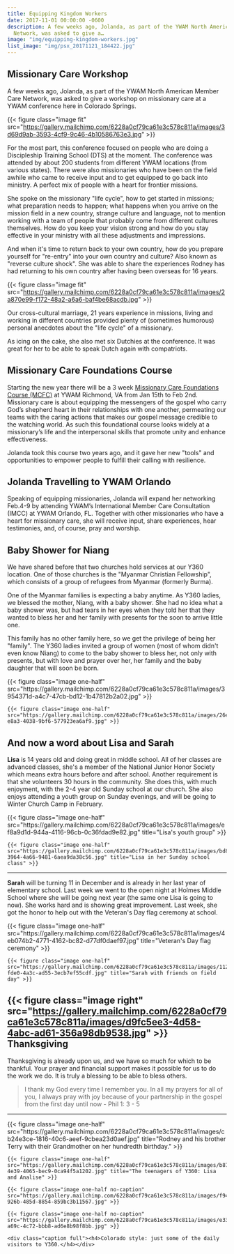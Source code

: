 ```yaml
---
title: Equipping Kingdom Workers
date: 2017-11-01 00:00:00 -0600
description: A few weeks ago, Jolanda, as part of the YWAM North American Member Care
  Network, was asked to give a…
image: "img/equipping-kingdom-workers.jpg"
list_image: "img/psx_20171121_184422.jpg"
---
```

Missionary Care Workshop
------------------------

A few weeks ago, Jolanda, as part of the YWAM North American Member Care Network, was asked to give a workshop on missionary care at a YWAM conference here in Colorado Springs.

{{< figure class="image fit" src="https://gallery.mailchimp.com/6228a0cf79ca61e3c578c811a/images/3d69d9ab-3593-4cf9-9c46-4b10586763e3.jpg" >}}

For the most part, this conference focused on people who are doing a Discipleship Training School (DTS) at the moment. The conference was attended by about 200 students from different YWAM locations (from various states). There were also missionaries who have been on the field awhile who came to receive input and to get equipped to go back into ministry. A perfect mix of people with a heart for frontier missions.

She spoke on the missionary "life cycle", how to get started in missions; what preparation needs to happen; what happens when you arrive on the mission field in a new country, strange culture and language, not to mention working with a team of people that probably come from different cultures themselves. How do you keep your vision strong and how do you stay effective in your ministry with all these adjustments and impressions.

And when it's time to return back to your own country, how do you prepare yourself for "re-entry" into your own country and culture? Also known as "reverse culture shock". She was able to share the experiences Rodney has had returning to his own country after having been overseas for 16 years.

{{< figure class="image fit" src="https://gallery.mailchimp.com/6228a0cf79ca61e3c578c811a/images/2a870e99-f172-48a2-a6a6-baf4be68acdb.jpg" >}}

Our cross-cultural marriage, 21 years experience in missions, living and working in different countries provided plenty of (sometimes humorous) personal anecdotes about the "life cycle" of a missionary.

As icing on the cake, she also met six Dutchies at the conference. It was great for her to be able to speak Dutch again with compatriots.

Missionary Care Foundations Course
----------------------------------

Starting the new year there will be a 3 week [Missionary Care Foundations Course (MCFC)](http://ywamva.org/missionary-care-foundations-course) at YWAM Richmond, VA from Jan 15th to Feb 2nd. Missionary care is about equipping the messengers of the gospel who carry God’s shepherd heart in their relationships with one another, permeating our teams with the caring actions that makes our gospel message credible to the watching world. As such this foundational course looks widely at a missionary’s life and the interpersonal skills that promote unity and enhance effectiveness.

Jolanda took this course two years ago, and it gave her new "tools" and opportunities to empower people to fulfill their calling with resilience.

Jolanda Travelling to YWAM Orlando
----------------------------------

Speaking of equipping missionaries, Jolanda will expand her networking Feb.4-9 by attending YWAM’s International Member Care Consultation (IMCC) at YWAM Orlando, FL. Together with other missionaries who have a heart for missionary care, she will receive input, share experiences, hear testimonies, and, of course, pray and worship.

Baby Shower for Niang
---------------------

We have shared before that two churches hold services at our Y360 location. One of those churches is the "Myanmar Christian Fellowship", which consists of a group of refugees from Myanmar (formerly Burma).

One of the Myanmar families is expecting a baby anytime. As Y360 ladies, we blessed the mother, Niang, with a baby shower. She had no idea what a baby shower was, but had tears in her eyes when they told her that they wanted to bless her and her family with presents for the soon to arrive little one.

This family has no other family here, so we get the privilege of being her "family". The Y360 ladies invited a group of women (most of whom didn't even know Niang) to come to the baby shower to bless her, not only with presents, but with love and prayer over her, her family and the baby daughter that will soon be born.

<div class="gallery">
    {{< figure class="image one-half" src="https://gallery.mailchimp.com/6228a0cf79ca61e3c578c811a/images/3954371d-a4c7-47cb-bd12-1b47812b2a02.jpg" >}}

    {{< figure class="image one-half" src="https://gallery.mailchimp.com/6228a0cf79ca61e3c578c811a/images/26ef521d-e8a3-4038-9bf6-577923ea6af9.jpg" >}}
</div>

And now a word about Lisa and Sarah
-----------------------------------

__Lisa__ is 14 years old and doing great in middle school. All of her classes are advanced classes, she's a member of the National Junior Honor Society which means extra hours before and after school. Another requirement is that she volunteers 30 hours in the community. She does this, with much enjoyment, with the 2-4 year old Sunday school at our church. She also enjoys attending a youth group on Sunday evenings, and will be going to Winter Church Camp in February.

<div class="gallery">
    {{< figure class="image one-half" src="https://gallery.mailchimp.com/6228a0cf79ca61e3c578c811a/images/ef8a9d1d-944a-4116-96cb-0c36fdad9e82.jpg" title="Lisa's youth group" >}}

    {{< figure class="image one-half" src="https://gallery.mailchimp.com/6228a0cf79ca61e3c578c811a/images/bd8025a1-3964-4a66-9481-6aea9da38c56.jpg" title="Lisa in her Sunday school class" >}}
</div>

---

__Sarah__ will be turning 11 in December and is already in her last year of elementary school. Last week we went to the open night at Holmes Middle School where she will be going next year (the same one Lisa is going to now). She works hard and is showing great improvement. Last week, she got the honor to help out with the Veteran's Day flag ceremony at school.

<div class="gallery">
    {{< figure class="image one-half" src="https://gallery.mailchimp.com/6228a0cf79ca61e3c578c811a/images/4eb074b2-4771-4162-bc82-d77df0daef97.jpg" title="Veteran's Day flag ceremony" >}}

    {{< figure class="image one-half" src="https://gallery.mailchimp.com/6228a0cf79ca61e3c578c811a/images/1122b888-fde0-4a3c-ad55-3ecb7ef55cdf.jpg" title="Sarah with friends on field day" >}}
</div>

{{< figure class="image right" src="https://gallery.mailchimp.com/6228a0cf79ca61e3c578c811a/images/d9fc5ee3-4d58-4abc-ad61-356a98db9538.jpg" >}}
Thanksgiving
------------

Thanksgiving is already upon us, and we have so much for which to be thankful. Your prayer and financial support makes it possible for us to do the work we do. It is truly a blessing to be able to bless others.

> I thank my God every time I remember you. In all my prayers for all of you, I always pray with joy because of your partnership in the gospel from the first day until now - Phil 1: 3 - 5
<div class="clearfix"></div>

---

<div class="gallery">
    {{< figure class="image one-half" src="https://gallery.mailchimp.com/6228a0cf79ca61e3c578c811a/images/cb24e3ce-1816-40c6-aeef-9cbea23d0aef.jpg" title="Rodney and his brother Terry with their Grandmother on her hundredth birthday." >}}

    {{< figure class="image one-half" src="https://gallery.mailchimp.com/6228a0cf79ca61e3c578c811a/images/b8730e38-4e39-4065-bec9-0ca94f5a1202.jpg" title="The teenagers of Y360: Lisa and Analise" >}}

    {{< figure class="image one-half no-caption" src="https://gallery.mailchimp.com/6228a0cf79ca61e3c578c811a/images/f9492263-926b-485d-8854-859bc3b11567.jpg" >}}

    {{< figure class="image one-half no-caption" src="https://gallery.mailchimp.com/6228a0cf79ca61e3c578c811a/images/e33fd88c-a69c-4c72-bbb8-ad6e8b98f8bb.jpg" >}}

    <div class="caption full"><h4>Colorado style: just some of the daily visitors to Y360.</h4></div>
</div>